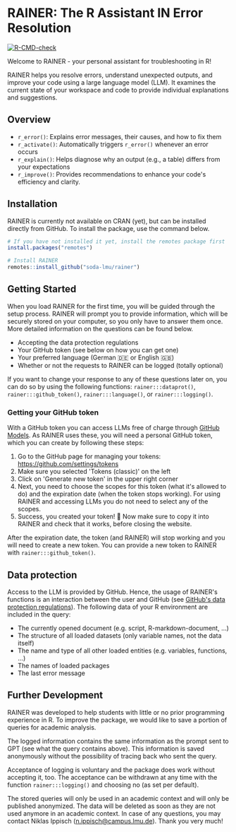 # RAINER: The R Assistant IN Error Resolution 

<!-- badges: start -->
[![R-CMD-check](https://github.com/soda-lmu/rainer/actions/workflows/R-CMD-check.yaml/badge.svg)](https://github.com/soda-lmu/rainer/actions/workflows/R-CMD-check.yaml)
<!-- badges: end -->

Welcome to RAINER - your personal assistant for troubleshooting in R!

RAINER helps you resolve errors, understand unexpected outputs, and improve your code using a large language model (LLM). It examines the current state of your workspace and code to provide individual explanations and suggestions.

## Overview

- `r_error()`: Explains error messages, their causes, and how to fix them
- `r_activate()`: Automatically triggers `r_error()` whenever an error occurs
- `r_explain()`: Helps diagnose why an output (e.g., a table) differs from your expectations
- `r_improve()`: Provides recommendations to enhance your code's efficiency and clarity.

## Installation

RAINER is currently not available on CRAN (yet), but can be installed directly from GitHub. To install the package, use the command below.

```r
# If you have not installed it yet, install the remotes package first
install.packages("remotes")

# Install RAINER
remotes::install_github("soda-lmu/rainer")
```

## Getting Started

When you load RAINER for the first time, you will be guided through the setup process. RAINER will prompt you to provide information, which will be securely stored on your computer, so you only have to answer them once. More detailed information on the questions can be found below.

- Accepting the data protection regulations
- Your GitHub token (see below on how you can get one)
- Your preferred language (German 🇩🇪 or English 🇬🇧)
- Whether or not the requests to RAINER can be logged (totally optional)

If you want to change your response to any of these questions later on, you can do so by using the following functions: `rainer:::dataprot()`, `rainer:::github_token()`, `rainer:::language()`, or `rainer:::logging()`.

### Getting your GitHub token

With a GitHub token you can access LLMs free of charge through [GitHub Models](https://docs.github.com/en/github-models). As RAINER uses these, you will need a personal GitHub token, which you can create by following these steps:

1. Go to the GitHub page for managing your tokens: <https://github.com/settings/tokens>
2. Make sure you selected 'Tokens (classic)' on the left
3. Click on 'Generate new token' in the upper right corner
4. Next, you need to choose the scopes for this token (what it's allowed to do) and the expiration date (when the token stops working). For using RAINER and accessing LLMs you do not need to select any of the scopes.
5. Success, you created your token! 🎉 Now make sure to copy it into RAINER and check that it works, before closing the website.

After the expiration date, the token (and RAINER) will stop working and you will need to create a new token. You can provide a new token to RAINER with `rainer:::github_token()`.

## Data protection

Access to the LLM is provided by GitHub. Hence, the usage of RAINER's functions is an interaction between the user and GitHub (see [GitHub's data protection regulations](https://docs.github.com/en/site-policy/privacy-policies/github-general-privacy-statement)). The following data of your R environment are included in the query:

- The currently opened document (e.g. script, R-markdown-document, ...)
- The structure of all loaded datasets (only variable names, not the data itself)
- The name and type of all other loaded entities (e.g. variables, functions, ...)
- The names of loaded packages
- The last error message

## Further Development

RAINER was developed to help students with little or no prior programming experience in R. To improve the package, we would like to save a portion of queries for academic analysis.

The logged information contains the same information as the prompt sent to GPT (see what the query contains above). This information is saved anonymously without the possibility of tracing back who sent the query.

Acceptance of logging is voluntary and the package does work without accepting it, too. The acceptance can be withdrawn at any time with the function `rainer:::logging()` and choosing no (as set per default).

The stored queries will only be used in an academic context and will only be published anonymized. The data will be deleted as soon as they are not used anymore in an academic context. In case of any questions, you may contact Niklas Ippisch (n.ippisch@campus.lmu.de). Thank you very much!
